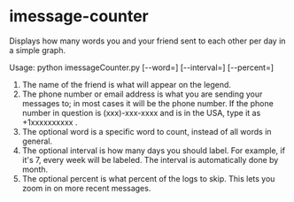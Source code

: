 # imessage-counter
Displays how many words you and your friend sent to each other per day in a simple graph.

Usage: python imessageCounter.py <name of friend> <phone number or email address of contact> [--word=<word>] [--interval=<number>] [--percent=<percent>]

1. The name of the friend is what will appear on the legend.
2. The phone number or email address is what you are sending your messages to; in most cases it will be the phone number. If the phone number in question is (xxx)-xxx-xxxx and is in the USA, type it as +1xxxxxxxxxx .
3. The optional word is a specific word to count, instead of all words in general.
4. The optional interval is how many days you should label. For example, if it's 7, every week will be labeled. The interval is automatically done by month.
5. The optional percent is what percent of the logs to skip. This lets you zoom in on more recent messages.

